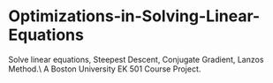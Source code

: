 # Optimizations-in-Solving-Linear-Equations
Solve linear equations, Steepest Descent, Conjugate Gradient, Lanzos Method.\\
A Boston University EK 501 Course Project.

